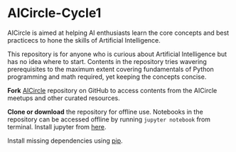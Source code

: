 # AICircle-Cycle1

AICircle is aimed at helping AI enthusiasts learn the core concepts and best practicecs to hone the skills of Artificial Intelligence.

This repository is for anyone who is curious about Artificial Intelligence but has no idea where to start. Contents in the repository tries wavering prerequisites to the maximum extent covering fundamentals of Python programming and math required, yet keeping the concepts concise.

**Fork** [AICircle](https://github.com/harishrb/AICircle) repository on GitHub to access contents from the AICircle meetups and other curated resources. 

**Clone or download** the repository for offline use. Notebooks in the repository can be accessed offline by running `jupyter notebook` from terminal. Install jupyter from [here](http://jupyter.readthedocs.io/en/latest/install.html).

Install missing dependencies using [pip](https://pypi.org/project/pip/).
